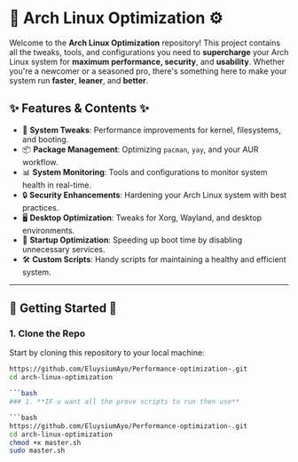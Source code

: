 # 🚀 **Arch Linux Optimization** ⚙️

Welcome to the **Arch Linux Optimization** repository! This project contains all the tweaks, tools, and configurations you need to **supercharge** your Arch Linux system for **maximum performance, security**, and **usability**. Whether you're a newcomer or a seasoned pro, there's something here to make your system run **faster**, **leaner**, and **better**.

## ✨ **Features & Contents** ✨

- 🔧 **System Tweaks**: Performance improvements for kernel, filesystems, and booting.
- 📦 **Package Management**: Optimizing `pacman`, `yay`, and your AUR workflow.
- 📊 **System Monitoring**: Tools and configurations to monitor system health in real-time.
- 🔒 **Security Enhancements**: Hardening your Arch Linux system with best practices.
- 🖥️ **Desktop Optimization**: Tweaks for Xorg, Wayland, and desktop environments.
- 🚀 **Startup Optimization**: Speeding up boot time by disabling unnecessary services.
- 🛠️ **Custom Scripts**: Handy scripts for maintaining a healthy and efficient system.

---

## 🚀 **Getting Started** 🚀

### 1. **Clone the Repo**

Start by cloning this repository to your local machine:

```bash
https://github.com/EluysiumAyo/Performance-optimization-.git
cd arch-linux-optimization

```bash
### 1. **IF u want all the prove scripts to run then use**

```bash
https://github.com/EluysiumAyo/Performance-optimization-.git
cd arch-linux-optimization
chmod +x master.sh
sudo master.sh
